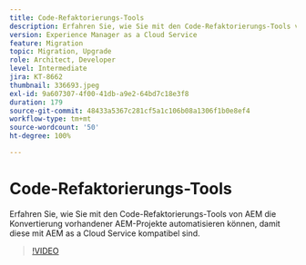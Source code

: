 ```yaml
---
title: Code-Refaktorierungs-Tools
description: Erfahren Sie, wie Sie mit den Code-Refaktorierungs-Tools von AEM die Konvertierung vorhandener AEM-Projekte automatisieren können, damit diese mit AEM as a Cloud Service kompatibel sind.
version: Experience Manager as a Cloud Service
feature: Migration
topic: Migration, Upgrade
role: Architect, Developer
level: Intermediate
jira: KT-8662
thumbnail: 336693.jpeg
exl-id: 9a607307-4f00-41db-a9e2-64bd7c18e3f8
duration: 179
source-git-commit: 48433a5367c281cf5a1c106b08a1306f1b0e8ef4
workflow-type: tm+mt
source-wordcount: '50'
ht-degree: 100%

---
```


# Code-Refaktorierungs-Tools

Erfahren Sie, wie Sie mit den Code-Refaktorierungs-Tools von AEM die Konvertierung vorhandener AEM-Projekte automatisieren können, damit diese mit AEM as a Cloud Service kompatibel sind.

>[!VIDEO](https://video.tv.adobe.com/v/336693?quality=12&learn=on)
